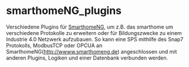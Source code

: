 # smarthomeNG_plugins

Verschiedene Plugins für [SmarthomeNG](https://www.smarthomeng.de/), um z.B. das smarthome um verschiedene Protokolle zu erweitern oder für Bildungszwecke zu einem Industrie 4.0 Netzwerk aufzubauen. So kann eine SPS mithilfe des Snap7 Protokolls, ModbusTCP oder OPCUA an SmarthomeNG(http://wwww.smarthomeng.de) angeschlossen und mit anderen Plugins, Logiken und einer Datenbank verbunden werden.   

